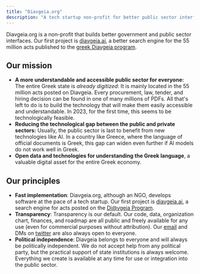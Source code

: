 ```yaml
---
title: "Diavgeia.org"
description: "A tech startup non-profit for better public sector interfaces"
---
```


Diavgeia.org is a non-profit that builds better government and public sector interfaces. Our first project is [diavgeia.ai](https://diavgeia.ai), a better search engine for the 55 million acts published to the [greek Diavgeia program](https://oecd-opsi.org/innovations/divgeia-the-transparency-portal-publication-of-government-acts-and-decisions/).

## Our mission
* **A more understandable and accessible public sector for everyone:** The entire Greek state is *already digitized*: It is mainly located in the 55 million acts posted on Diavgeia. Every procurement,  law, tender, and hiring decision can be found in one of many millions of PDFs. All that's left to do is to build the technology that will make them easily accessible and understandable. In 2023, for the first time, this seems to be technologically feasible.
* **Reducing the technological gap between the public and private sectors:** Usually, the public sector is last to benefit from new technologies like AI. In a country like Greece, where the language of official documents is Greek, this gap can widen even further if AI models do not work well in Greek.
* **Open data and technologies for understanding the Greek language**, a valuable digital asset for the entire Greek economy.

## Our principles
* **Fast implementation**: Diavgeia.org, although an NGO, develops software at the pace of a tech startup. Our first project is [diavgeia.ai](https://diavgeia.ai/), a search engine for acts posted on the [Di@vgeia Program](https://diavgeia.gov.gr).
* **Transparency**: Transparency is our default. Our code, data, organization chart, finances, and roadmap are all public and freely available for any use (even for commercial purposes without attribution). Our [email](mailto:contact@diavgeia.org) and DMs on [twitter](https://twitter.com/diavgeia_org) are also always open to everyone.
* **Political independence**: Diavgeia belongs to everyone and will always be politically independent. We do not accept help from any political party, but the practical support of state institutions is always welcome. Everything we create is available at any time for use or integration into the public sector.
